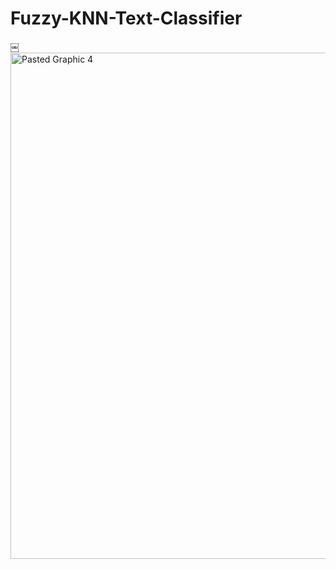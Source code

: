 # Fuzzy-KNN-Text-Classifier
￼<img width="810" alt="Pasted Graphic 4" src="https://user-images.githubusercontent.com/70719859/130307140-2c75bcd0-264d-4672-a91c-96cc7a7e1d59.png">
